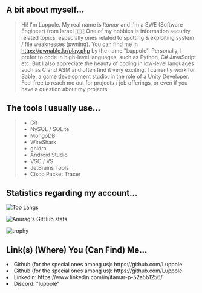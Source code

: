 ## A bit about myself...

> Hi! I'm Luppole. My real name is *Itamar* and I'm a SWE (Software Engineer) from Israel 🇮🇱
> One of my hobbies is information security related topics, especially ones related to spotting & exploiting system / file weaknesses (pwning).
> You can find me in https://pwnable.kr/play.php by the name "Luppole".
> Personally, I prefer to code in high-level languages, such as Python, C# JavaScript etc. But I also appreciate the beauty of coding in low-level languages such as C and ASM and often find it very exciting.
> I currently work for Sable, a game development studio, in the role of a Unity Developer.
> Feel free to reach me out for projects / job offerings, or even if you have a question about my projects.

## **The tools I usually use...**
> - Git
> - NySQL / SQLite
> - MongoDB
> -  WireShark
> -  ghidra
> -  Android Studio
> -   VSC / VS
> -   JetBrains Tools
> -   Cisco Packet Tracer

## **Statistics regarding my account...**

![Top Langs](https://github-readme-stats.vercel.app/api/top-langs/?username=luppole&size_weight=0.15&count_weight=0.35&hide=shaderlab,hlsl,cpp,gap&langs_count=8&layout=compact&theme=ayu-mirage)


![Anurag's GitHub stats](https://github-readme-stats.vercel.app/api?username=luppole&hide=contribs,prs&theme=ayu-mirage)


![trophy](https://github-profile-trophy.vercel.app/?username=Luppole&theme=onedark)

## **Link(s) (Where) You (Can Find) Me...**
<li> Github (for the special ones among us): https://github.com/Luppole </li>
<li> Github (for the special ones among us): https://github.com/Luppole </li>
<li> Linkedin: https://www.linkedin.com/in/itamar-p-52a5b1256/ </li>
<li> Discord: "luppole" </li>
